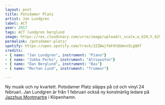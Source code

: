 ```yaml
---
layout: post
title: Potsdamer Platz
artist: Jan Lundgren
label: ACT
year: 2017
tags: ACT lundgren berglund
image: https://res.cloudinary.com/urre/image/upload/c_scale,w_629,h_629/v1486916837/Potsdamer-Platz_teaser_700x_imfb5p.jpg
permalink: /potsdamer-platz/
spotify: https://open.spotify.com/track/2ZZWwjfmFdtQUmnn5LgQHf
credits:
- { name: "Jan Lundgren", instrument: "Piano"}
- { name: "Jukka Perko", instrument: "Altsaxofon"}
- { name: "Dan Berglund", instrument: "Bas"}
- { name: "Morten Lund", instrument: "Trummor"}

---
```


Ny musik och ny kvartett. Potsdamer Platz släpps på cd och vinyl 24 februari. Jan Lundgren är från 1 februari också ny konstnärlig ledare på [Jazzhus Montmartre](http://jazzhusmontmartre.dk/) i Köpenhamn.
